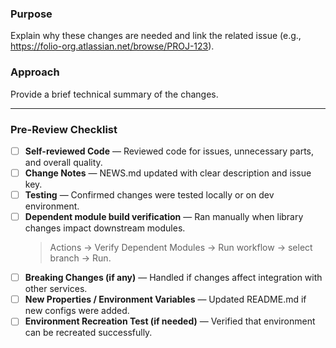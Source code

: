 ### **Purpose**
Explain why these changes are needed and link the related issue (e.g., https://folio-org.atlassian.net/browse/PROJ-123).

### **Approach**
Provide a brief technical summary of the changes.

---

### **Pre-Review Checklist**

- [ ] **Self-reviewed Code** — Reviewed code for issues, unnecessary parts, and overall quality.
- [ ] **Change Notes** — NEWS.md updated with clear description and issue key.
- [ ] **Testing** — Confirmed changes were tested locally or on dev environment.
- [ ] **Dependent module build verification** — Ran manually when library changes impact downstream modules.
  > Actions → Verify Dependent Modules → Run workflow → select branch → Run.
- [ ] **Breaking Changes (if any)** — Handled if changes affect integration with other services.
- [ ] **New Properties / Environment Variables** — Updated README.md if new configs were added.
- [ ] **Environment Recreation Test (if needed)** — Verified that environment can be recreated successfully.
